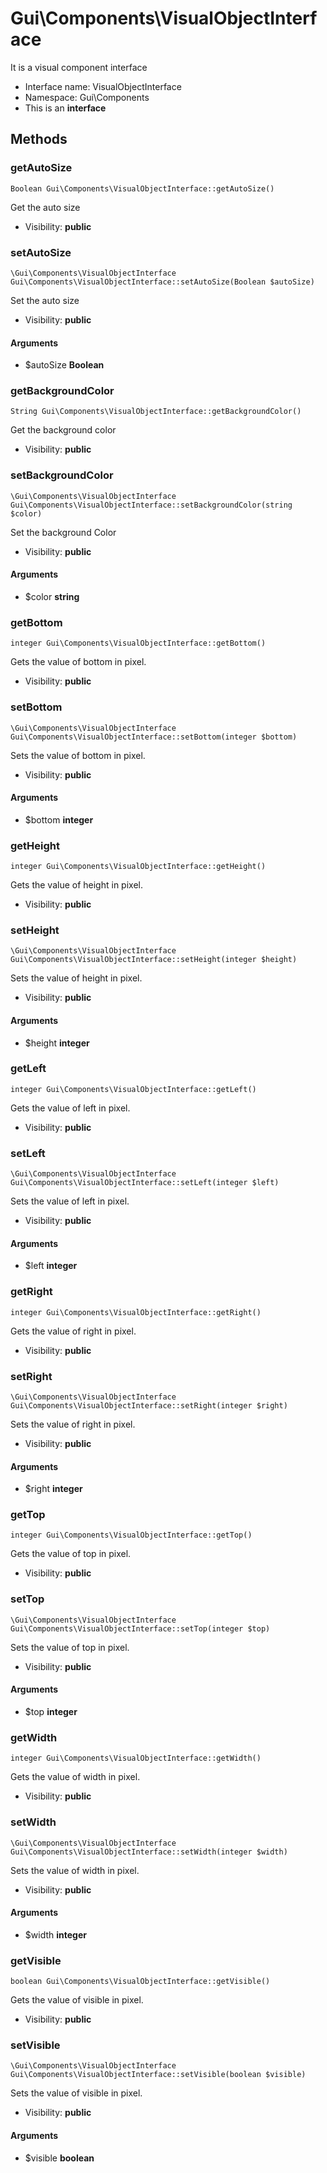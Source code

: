 Gui\Components\VisualObjectInterface
===============

It is a visual component interface




* Interface name: VisualObjectInterface
* Namespace: Gui\Components
* This is an **interface**






Methods
-------


### getAutoSize

    Boolean Gui\Components\VisualObjectInterface::getAutoSize()

Get the auto size



* Visibility: **public**




### setAutoSize

    \Gui\Components\VisualObjectInterface Gui\Components\VisualObjectInterface::setAutoSize(Boolean $autoSize)

Set the auto size



* Visibility: **public**


#### Arguments
* $autoSize **Boolean**



### getBackgroundColor

    String Gui\Components\VisualObjectInterface::getBackgroundColor()

Get the background color



* Visibility: **public**




### setBackgroundColor

    \Gui\Components\VisualObjectInterface Gui\Components\VisualObjectInterface::setBackgroundColor(string $color)

Set the background Color



* Visibility: **public**


#### Arguments
* $color **string**



### getBottom

    integer Gui\Components\VisualObjectInterface::getBottom()

Gets the value of bottom in pixel.



* Visibility: **public**




### setBottom

    \Gui\Components\VisualObjectInterface Gui\Components\VisualObjectInterface::setBottom(integer $bottom)

Sets the value of bottom in pixel.



* Visibility: **public**


#### Arguments
* $bottom **integer**



### getHeight

    integer Gui\Components\VisualObjectInterface::getHeight()

Gets the value of height in pixel.



* Visibility: **public**




### setHeight

    \Gui\Components\VisualObjectInterface Gui\Components\VisualObjectInterface::setHeight(integer $height)

Sets the value of height in pixel.



* Visibility: **public**


#### Arguments
* $height **integer**



### getLeft

    integer Gui\Components\VisualObjectInterface::getLeft()

Gets the value of left in pixel.



* Visibility: **public**




### setLeft

    \Gui\Components\VisualObjectInterface Gui\Components\VisualObjectInterface::setLeft(integer $left)

Sets the value of left in pixel.



* Visibility: **public**


#### Arguments
* $left **integer**



### getRight

    integer Gui\Components\VisualObjectInterface::getRight()

Gets the value of right in pixel.



* Visibility: **public**




### setRight

    \Gui\Components\VisualObjectInterface Gui\Components\VisualObjectInterface::setRight(integer $right)

Sets the value of right in pixel.



* Visibility: **public**


#### Arguments
* $right **integer**



### getTop

    integer Gui\Components\VisualObjectInterface::getTop()

Gets the value of top in pixel.



* Visibility: **public**




### setTop

    \Gui\Components\VisualObjectInterface Gui\Components\VisualObjectInterface::setTop(integer $top)

Sets the value of top in pixel.



* Visibility: **public**


#### Arguments
* $top **integer**



### getWidth

    integer Gui\Components\VisualObjectInterface::getWidth()

Gets the value of width in pixel.



* Visibility: **public**




### setWidth

    \Gui\Components\VisualObjectInterface Gui\Components\VisualObjectInterface::setWidth(integer $width)

Sets the value of width in pixel.



* Visibility: **public**


#### Arguments
* $width **integer**



### getVisible

    boolean Gui\Components\VisualObjectInterface::getVisible()

Gets the value of visible in pixel.



* Visibility: **public**




### setVisible

    \Gui\Components\VisualObjectInterface Gui\Components\VisualObjectInterface::setVisible(boolean $visible)

Sets the value of visible in pixel.



* Visibility: **public**


#### Arguments
* $visible **boolean**


